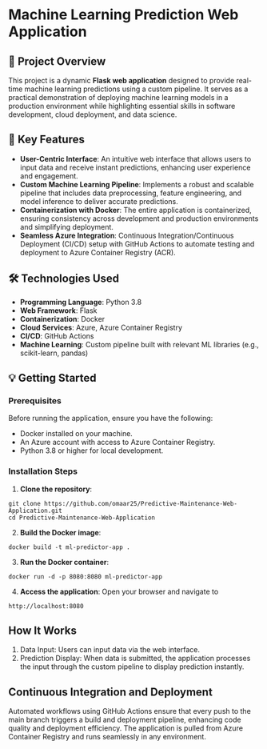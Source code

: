 # Machine Learning Prediction Web Application

## 🚀 Project Overview

This project is a dynamic **Flask web application** designed to provide real-time machine learning predictions using a custom pipeline. It serves as a practical demonstration of deploying machine learning models in a production environment while highlighting essential skills in software development, cloud deployment, and data science.

## 🌟 Key Features

- **User-Centric Interface**: An intuitive web interface that allows users to input data and receive instant predictions, enhancing user experience and engagement.
- **Custom Machine Learning Pipeline**: Implements a robust and scalable pipeline that includes data preprocessing, feature engineering, and model inference to deliver accurate predictions.
- **Containerization with Docker**: The entire application is containerized, ensuring consistency across development and production environments and simplifying deployment.
- **Seamless Azure Integration**: Continuous Integration/Continuous Deployment (CI/CD) setup with GitHub Actions to automate testing and deployment to Azure Container Registry (ACR).

## 🛠 Technologies Used

- **Programming Language**: Python 3.8
- **Web Framework**: Flask
- **Containerization**: Docker
- **Cloud Services**: Azure, Azure Container Registry
- **CI/CD**: GitHub Actions
- **Machine Learning**: Custom pipeline built with relevant ML libraries (e.g., scikit-learn, pandas)

## 💡 Getting Started

### Prerequisites

Before running the application, ensure you have the following:

- Docker installed on your machine.
- An Azure account with access to Azure Container Registry.
- Python 3.8 or higher for local development.

### Installation Steps

1. **Clone the repository**:
```
git clone https://github.com/omaar25/Predictive-Maintenance-Web-Application.git
cd Predictive-Maintenance-Web-Application
```

2. **Build the Docker image**:

```
docker build -t ml-predictor-app .
```

3. **Run the Docker container**:

```
docker run -d -p 8080:8080 ml-predictor-app
```
4. **Access the application**:
Open your browser and navigate to 
```
http://localhost:8080
```

## How It Works
1. Data Input: Users can input data via the web interface.
2. Prediction Display: When data is submitted, the application processes the input through the custom pipeline to display prediction instantly.

## Continuous Integration and Deployment
Automated workflows using GitHub Actions ensure that every push to the main branch triggers a build and deployment pipeline, enhancing code quality and deployment efficiency.
The application is pulled from Azure Container Registry and runs seamlessly in any environment.
